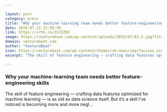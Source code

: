 ```yaml
---

layout: post
category: press
title: "Why your machine-learning team needs better feature-engineering skills"
date: 2018-07-21 15:56:58
link: https://vrhk.co/2LCEZbh
image: https://venturebeat.com/wp-content/uploads/2018/07/AI-2.jpg?fit=1200%2C850&strip=all
domain: venturebeat.com
author: "VentureBeat"
icon: https://venturebeat.com/wp-content/themes/vb-news/img/favicon.ico
excerpt: "The skill of feature engineering — crafting data features optimized for machine learning — is as old as data science itself. But it’s a skill I’ve noticed is becoming more and more negl…"

---
```


### Why your machine-learning team needs better feature-engineering skills

The skill of feature engineering — crafting data features optimized for machine learning — is as old as data science itself. But it’s a skill I’ve noticed is becoming more and more negl…